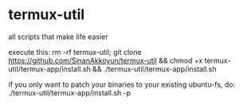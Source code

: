 # termux-util
all scripts that make life easier

execute this:
rm -rf termux-util; git clone https://github.com/SinanAkkoyun/termux-util && chmod +x termux-util/termux-app/install.sh && ./termux-util/termux-app/install.sh

if you only want to patch your binaries to your existing ubuntu-fs, do:
./termux-util/termux-app/install.sh -p
